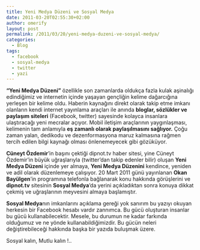 ```yaml
---
title: Yeni Medya Düzeni ve Sosyal Medya
date: 2011-03-20T02:55:30+02:00
author: omerify
layout: post
permalink: /2011/03/20/yeni-medya-duzeni-ve-sosyal-medya/
categories:
  - Blog
tags:
  - facebook
  - sosyal-medya
  - twitter
  - yazi
---
```

**“Yeni Medya Düzeni”** özellikle son zamanlarda oldukça fazla kulak aşinalığı edindiğimiz ve internetin içinde yaşayan gençliğin kelime dağarcığına yerleşen bir kelime oldu. Haberin kaynağını direkt olarak takip etme imkanı olanların kendi internet yayınlama araçları ile anında **bloglar, sözlükler ve paylaşım siteleri** (Facebook, twitter) sayesinde kolayca insanlara ulaştıracağı yeni mecralar açıyor. Mobil iletişim araçlarının yaygınlaşması, kelimenin tam anlamıyla **eş zamanlı olarak paylaşılmasını sağlıyor.** Çoğu zaman yalan, dedikodu ve dezenformasyona maruz kalmasına rağmen tercih edilen bilgi kaynağı olması önlenemeyecek gibi gözüküyor.

**Cüneyt Özdemir**’in başını çektiği dipnot.tv haber sitesi, yine Cüneyt Özdemir’in büyük uğraşlarıyla (twitter’dan takip edenler bilir) oluşan **Yeni Medya Düzeni** içinde yer almaya, **Yeni Medya Düzenini** kendince, yeniden ve adil olarak düzenlemeye çalışıyor. 20 Mart 2011 günü yayınlanan **Okan Bayülgen**’in programına telefonla bağlanarak konu hakkında görüşlerini ve **dipnot.tv** sitesinin **Sosyal Medya**’da yerini açıkladıktan sonra konuya dikkat çekmiş ve uğraşlarının meyvesini almaya başlamıştır.

**Sosyal Medya**nın imkanlarını açıklama gereği yok sanırım bu yazıyı okuyan herkesin bir Facebook hesabı vardır zannımca. Bu gücü oluşturan insanlar bu gücü kullanabilecektir. Mesele, bu durumun ne kadar farkında olduğumuz ve ne yönde kullanabildiğimizdir. Bu gücün neleri değiştirebileceği hakkında başka bir yazıda buluşmak üzere.

Sosyal kalın, Mutlu kalın&nbsp;!..